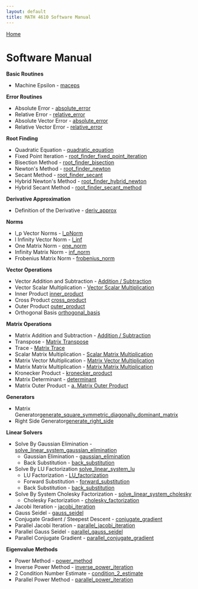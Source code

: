 ```yaml
---
layout: default
title: MATH 4610 Software Manual
---
```


<a href="https://philipnelson5.github.io">Home</a>

# Software Manual

**Basic Routines**
* Machine Epsilon - [maceps](./hw1/1-maceps/manual.md)

**Error Routines**
* Absolute Error - [absolute_error](./hw2/1-error/manual_abs.md)
* Relative Error - [relative_error](./hw2/1-error/manual_rel.md)
* Absolute Vector Error - [absolute_error](./hw3/2-vectorError/manual_abs.md)
* Relative Vector Error - [relative_error](./hw3/2-vectorError/manual_rel.md)

**Root Finding**
* Quadratic Equation - [quadratic_equation](./hw1/7-quadraticEquation/manual.md)
* Fixed Point Iteration - [root_finder_fixed_point_iteration](./hw2/4-fixedPointIteration/manual.md)
* Bisection Method - [root_finder_bisection](./hw2/5-bisection/manual.md)
* Newton's Method - [root_finder_newton](./hw2/6-newton/manual.md)
* Secant Method - [root_finder_secant](./hw2/7-secant/manual.md)
* Hybrid Newton's Method - [root_finder_hybrid_newton](./hw2/8-hybridNewton/manual.md)
* Hybrid Secant Method -  [root_finder_secant_method](./hw2/9-hybridSecant/manual.md)

**Derivative Approximation**
* Definition of the Derivative - [deriv_approx](./hw2/2-derivativeApproximation/manual.md)

**Norms**
* l_p Vector Norms - [l_pNorm](./hw3/1-vectorNorms/manual_l_pNorms.md)
* l Infinity Vector Norm - [l_inf](./hw3/1-vectorNorms/manual_l_inf.md)
* One Matrix Norm - [one_norm](./hw3/4-matrixNorms/manual_one_norm.md)
* Infinity Matrix Norm - [inf_norm](./hw3/4-matrixNorms/manual_inf_norm.md)
* Frobenius Matrix Norm - [frobenius_norm](./hw3/4-matrixNorms/manual_frobenius_norm.md)

**Vector Operations**
* Vector Addition and Subtraction - [Addition / Subtraction](./hw3/3-vectorOperations/manual_vector_addition_subtraction.md)
* Vector Scalar Multiplication - [Vector Scalar Multiplication](./hw3/3-vectorOperations/manual_vector_scalar_multiplication.md)
* Inner Product [inner_product](./hw3/3-vectorOperations/manual_vector_inner_product.md)
* Cross Product [cross_product](./hw3/3-vectorOperations/manual_vector_cross_product.md)
* Outer Product [outer_product](./hw3/8-vectorAdditionalOperations/manual_vector_outer_product.md)
* Orthogonal Basis [orthogonal_basis](./hw3/9-orthogonalBasis/manual_orthogonal_basis.md)

**Matrix Operations**
* Matrix Addition and Subtraction -  [Addition / Subtraction](./hw3/5-matrixOperations/manual_matrix_add_subtract.md)
* Transpose - [Matrix Transpose](./hw3/5-matrixOperations/manual_matrix_transpose.md)
* Trace - [Matrix Trace](./hw3/5-matrixOperations/manual_matrix_trace.md)
* Scalar Matrix Multiplication - [Scalar Matrix Multiplication](./hw3/5-matrixOperations/manual_matrix_scalar_multiplication.md)
* Matrix Vector Multiplication - [Matrix Vector Multiplication](./hw3/5-matrixOperations/manual_matrix_vector_multiplication.md)
* Matrix Matrix Multiplication - [Matrix Matrix Multiplication](./hw3/5-matrixOperations/manual_matrix_matrix_multiplication.md)
* Kronecker Product - [kronecker_product](./hw3/6-matrixAdditionalOperations/manual_kronecker_product.md)
* Matrix Determinant - [determinant](./hw3/6-matrixAdditionalOperations/manual_determinant.md)
* Matrix Outer Product - [a. Matrix Outer Product](./hw3/6-matrixAdditionalOperations/manual_matrix_outer_product.md)

**Generators**
* Matrix Generator[generate_square_symmetric_diagonally_dominant_matrix](./hw5/2-MatrixGenerator/manual_generate_matrix)
* Right Side Generator[generate_right_side](./hw5/2-MatrixGenerator/manual_generate_right_side.md)

**Linear Solvers**
* Solve By Gaussian Elimination - [solve_linear_system_gaussian_elimination](./hw4/5-SolveSystemGaussianElimination/manual_solve_linear_system_gaussian_elimination.md)
  * Gaussian Elimination - [gaussian_elimination](./hw4/1-GaussianElimination/manual_gaussian_elimination.md)
  * Back Substitution - [back_substitution](./hw4/4-BackSubstitution/manual_back_sub.md)
* Solve By LU Factorization [solve_linear_system_lu](./hw4/7-SolveSystemLUFactorization/manual_solve_lu_factorization.md)
  * LU Factorization - [LU_factorization](./hw4/6-LUFactorization/manual_LU_factorization.md)
  * Forward Substitution - [forward_substitution](./hw4/3-ForwardSubstitution/manual_forward_sub.md)
  * Back Substitution - [back_substitution](./hw4/4-BackSubstitution/manual_back_sub.md)
* Solve By System Cholesky Factorization - [solve_linear_system_cholesky](./hw4/10-SolveSystemCholeskyFactorization/manual_solve_cholesky.md)
  * Cholesky Factorization - [cholesky_factorization](./hw4/8-CholeskyFactorization/manual_cholesky_factorization.md)
* Jacobi Iteration - [jacobi_iteration](./hw5/3-JacobiIteration/manual_jacobi_iteration.md)
* Gauss Seidel - [gauss_seidel](./hw5/4-GaussSeidel/manual_gauss_sidel.md)
* Conjugate Gradient / Steepest Descent - [conjugate_gradient](./hw5/5-SteepestDescent/manual_conjugate_gradient.md)
* Parallel Jacobi Iteration - [parallel_jacobi_iteration](./hw5/7-ParallelJacobiIteration/manual_parallel_jacobi_iteration.md)
* Parallel Gauss Seidel - [parallel_gauss_seidel](./hw5/8-ParallelGaussSeidel/manual_parallel_gauss_sidel.md)
* Parallel Conjugate Gradient - [parallel_conjugate_gradient](./hw5/9-ParallelConjugateGradient/manual_parallel_conjugate_gradient.md)

**Eigenvalue Methods**
* Power Method - [power_method](./hw6/1-PowerMethod/manual_power_iteration.md)
* Inverse Power Method - [inverse_power_iteration](./hw6/2-InversePowerMethod/manual_inverse_power_iteration.md)
* 2 Condition Number Estimate - [condition_2_estimate](./hw6/3-Condition2Estimate/manual_condition_estimate.md)
* Parallel Power Method - [parallel_power_iteration](./hw6/4-ParallelPowerMethod/manual_parallel_power_iteration.md)
